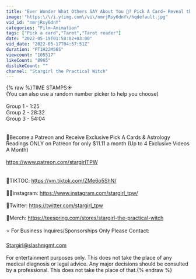 ```yaml
---
title: "Ever Wonder What Others SAY About You 🫣? Pick A Card→ Reveal the TRUTH ~Psychic ♆ Tarot Reading~"
image: "https:\/\/i.ytimg.com\/vi\/nmrjRsy6dnY\/hqdefault.jpg"
vid_id: "nmrjRsy6dnY"
categories: "Film-Animation"
tags: ["Pick a card","Tarot","Tarot reader"]
date: "2022-05-19T01:58:02+03:00"
vid_date: "2022-05-17T04:57:51Z"
duration: "PT1H22M56S"
viewcount: "105517"
likeCount: "8965"
dislikeCount: ""
channel: "Stargirl the Practical Witch"
---
```

{% raw %}TIME STAMPS☀️<br />(You can also use a random number picker to help you choose)<br /><br />Group 1  - 1:25<br />Group 2 - 28:32<br />Group 3 - 54:04<br /><br /><br />🍭Become a Patreon and Receive Exclusive Pick A Cards &amp; Astrology Readings ONLY on Patreon for only $11.11 a month (Up to 4 Exclusive Videos A Month) <br /><br /><a rel="nofollow" target="blank" href="https://www.patreon.com/stargirlTPW">https://www.patreon.com/stargirlTPW</a><br /><br /><br />🐙TIKTOC: <a rel="nofollow" target="blank" href="https://vm.tiktok.com/ZMe6o5ShN/">https://vm.tiktok.com/ZMe6o5ShN/</a><br /><br />🧜‍♀️instagram: <a rel="nofollow" target="blank" href="https://www.instagram.com/stargirl_tpw/">https://www.instagram.com/stargirl_tpw/</a><br /><br />🐚Twitter: <a rel="nofollow" target="blank" href="https://twitter.com/stargirl_tpw">https://twitter.com/stargirl_tpw</a><br /><br />🐬Merch: <a rel="nofollow" target="blank" href="https://teespring.com/stores/stargirl-the-practical-witch">https://teespring.com/stores/stargirl-the-practical-witch</a><br /><br />⭐️ For Business Inquires/Sponsorships Only Please Contact:<br /><br />Stargirl@slashmgmt.com<br /><br />For entertainment purposes only. This does not take the place of any medical diagnosis or legal advice. Any major decisions should be consulted by a professional. This does not take the place of that.{% endraw %}
